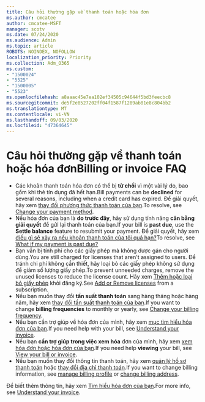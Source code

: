 ```yaml
---
title: Câu hỏi thường gặp về thanh toán hoặc hóa đơn
ms.author: cmcatee
author: cmcatee-MSFT
manager: scotv
ms.date: 07/24/2020
ms.audience: Admin
ms.topic: article
ROBOTS: NOINDEX, NOFOLLOW
localization_priority: Priority
ms.collection: Adm_O365
ms.custom:
- "1500024"
- "5525"
- "1500005"
- "5523"
ms.openlocfilehash: a8aaac45e7ea102ef34505c94644f5bd3feecbc8
ms.sourcegitcommit: de5f2e8527202ff04f1587f1289ab81e8c804bb2
ms.translationtype: MT
ms.contentlocale: vi-VN
ms.lasthandoff: 09/03/2020
ms.locfileid: "47364645"
---
```

# <a name="billing-or-invoice-faq"></a><span data-ttu-id="76368-102">Câu hỏi thường gặp về thanh toán hoặc hóa đơn</span><span class="sxs-lookup"><span data-stu-id="76368-102">Billing or invoice FAQ</span></span>

- <span data-ttu-id="76368-103">Các khoản thanh toán hóa đơn có thể bị **từ chối** vì một vài lý do, bao gồm khi thẻ tín dụng đã hết hạn.</span><span class="sxs-lookup"><span data-stu-id="76368-103">Bill payments can be **declined** for several reasons, including when a credit card has expired.</span></span> <span data-ttu-id="76368-104">Để giải quyết, hãy xem [thay đổi phương thức thanh toán của bạn](https://docs.microsoft.com/microsoft-365/commerce/billing-and-payments/change-payment-method).</span><span class="sxs-lookup"><span data-stu-id="76368-104">To resolve, see [Change your payment method](https://docs.microsoft.com/microsoft-365/commerce/billing-and-payments/change-payment-method).</span></span>
- <span data-ttu-id="76368-105">Nếu hóa đơn của bạn là **do trước đây**, hãy sử dụng tính năng **cân bằng giải quyết** để gửi lại thanh toán của bạn.</span><span class="sxs-lookup"><span data-stu-id="76368-105">If your bill is **past due**, use the **Settle balance** feature to resubmit your payment.</span></span> <span data-ttu-id="76368-106">Để giải quyết, hãy xem [điều gì sẽ xảy ra nếu khoản thanh toán của tôi quá hạn?](https://docs.microsoft.com/microsoft-365/commerce/billing-and-payments/pay-for-your-subscription#what-if-my-credit-card-was-declined-and-my-payment-is-past-due)</span><span class="sxs-lookup"><span data-stu-id="76368-106">To resolve, see [What if my payment is past due?](https://docs.microsoft.com/microsoft-365/commerce/billing-and-payments/pay-for-your-subscription#what-if-my-credit-card-was-declined-and-my-payment-is-past-due)</span></span>
- <span data-ttu-id="76368-107">Bạn vẫn bị tính phí cho các giấy phép mà không được gán cho người dùng.</span><span class="sxs-lookup"><span data-stu-id="76368-107">You are still charged for licenses that aren't assigned to users.</span></span> <span data-ttu-id="76368-108">Để tránh chi phí không cần thiết, hãy loại bỏ các giấy phép không sử dụng để giảm số lượng giấy phép.</span><span class="sxs-lookup"><span data-stu-id="76368-108">To prevent unneeded charges, remove the unused licenses to reduce the license count.</span></span> <span data-ttu-id="76368-109">Hãy xem [Thêm hoặc loại bỏ giấy phép](https://docs.microsoft.com/alchemyinsights/how-to-add-or-reduce-licenses) khỏi đăng ký.</span><span class="sxs-lookup"><span data-stu-id="76368-109">See [Add or Remove licenses](https://docs.microsoft.com/alchemyinsights/how-to-add-or-reduce-licenses) from a subscription.</span></span>
- <span data-ttu-id="76368-110">Nếu bạn muốn thay đổi **tần suất thanh toán** sang hàng tháng hoặc hàng năm, hãy xem [thay đổi tần suất thanh toán của bạn](https://docs.microsoft.com/microsoft-365/commerce/billing-and-payments/change-payment-frequency).</span><span class="sxs-lookup"><span data-stu-id="76368-110">If you want to change **billing frequencies** to monthly or yearly, see [Change your billing frequency](https://docs.microsoft.com/microsoft-365/commerce/billing-and-payments/change-payment-frequency).</span></span>
- <span data-ttu-id="76368-111">Nếu bạn cần trợ giúp về hóa đơn của mình, hãy xem [mục tìm hiểu hóa đơn của bạn](https://docs.microsoft.com/microsoft-365/commerce/billing-and-payments/understand-your-invoice2).</span><span class="sxs-lookup"><span data-stu-id="76368-111">If you need help with your bill, see [Understand your invoice](https://docs.microsoft.com/microsoft-365/commerce/billing-and-payments/understand-your-invoice2).</span></span>
- <span data-ttu-id="76368-112">Nếu bạn **cần trợ giúp trong việc xem hóa** đơn của mình, hãy xem [xem hóa đơn hoặc hóa đơn của bạn](https://docs.microsoft.com/microsoft-365/commerce/billing-and-payments/view-your-bill-or-invoice).</span><span class="sxs-lookup"><span data-stu-id="76368-112">If you need help **viewing** your bill, see [View your bill or invoice](https://docs.microsoft.com/microsoft-365/commerce/billing-and-payments/view-your-bill-or-invoice).</span></span>
- <span data-ttu-id="76368-113">Nếu bạn muốn thay đổi thông tin thanh toán, hãy xem [quản lý hồ sơ thanh toán](https://docs.microsoft.com/microsoft-365/commerce/billing-and-payments/manage-billing-profiles) hoặc [thay đổi địa chỉ thanh toán](https://docs.microsoft.com/microsoft-365/commerce/billing-and-payments/change-your-billing-addresses).</span><span class="sxs-lookup"><span data-stu-id="76368-113">If you want to change billing information, see [manage billing profile](https://docs.microsoft.com/microsoft-365/commerce/billing-and-payments/manage-billing-profiles) or [change billing address](https://docs.microsoft.com/microsoft-365/commerce/billing-and-payments/change-your-billing-addresses).</span></span>

<span data-ttu-id="76368-114">Để biết thêm thông tin, hãy xem [Tìm hiểu hóa đơn của bạn](https://docs.microsoft.com/microsoft-365/commerce/billing-and-payments/understand-your-invoice2).</span><span class="sxs-lookup"><span data-stu-id="76368-114">For more info, see [Understand your invoice](https://docs.microsoft.com/microsoft-365/commerce/billing-and-payments/understand-your-invoice2).</span></span>